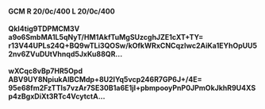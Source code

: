 #### GCM R 20/0c/400 L 20/0c/400
**Qkl4tig9TDPMCM3V**<br/>**a9o6SmbMA1L5qNyT/HM1AkfTuMgSUzcghJZE1cXT+TY=**<br/>**r13V44UPLs24Q+BQ9wTLi3QOSw/kOfkWRxCNCqzIwc2AiKa1EYhOpUU52nv6ZVuDUtVhnqd5JxKu88QR...**<br/><br/>
**wXCqc8vBp7HR5Opd**<br/>**ABV9UY8NpiukAIBCMdp+8U2IYq5vcp246R7GP6J+/4E=**<br/>**95e68fm2FzTTIs7vzAr7SE30B1a6E1jl+pbmpooyPnP0JPmOkJkhR9U4XSp4zBgxDiXt3RTc4VcytctA...**